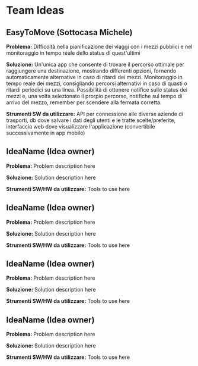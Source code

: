 # Team Ideas

## EasyToMove (Sottocasa Michele)
**Problema:** Difficoltà nella pianificazione dei viaggi con i mezzi pubblici e nel monitoraggio in tempo reale dello status di quest'ultimi

**Soluzione:** Un'unica app che consente di trovare il percorso ottimale per raggiungere una destinazione, mostrando differenti opzioni, fornendo automaticamente alternative in caso di ritardi dei mezzi. Monitoraggio in tempo reale dei mezzi, consigliando percorsi alternativi in caso di quasti o ritardi periodici su una linea. Possibilità di ottenere notifice sullo status dei mezzi e, una volta selezionato il prorpio percorso, notifiche sul tempo di arrivo del mezzo, remember per scendere alla fermata corretta.

**Strumenti SW da utilizzare:** API per connessione alle diverse aziende di trasporti, db dove salvare i dati degli utenti e le tratte scelte/preferite, interfaccia web dove visualizzare l'applicazione (convertibile successivamente in app mobile)

## IdeaName (Idea owner)
**Problema:** Problem description here

**Soluzione:** Solution description here

**Strumenti SW/HW da utilizzare:** Tools to use here

## IdeaName (Idea owner)
**Problema:** Problem description here

**Soluzione:** Solution description here

**Strumenti SW/HW da utilizzare:** Tools to use here

## IdeaName (Idea owner)
**Problema:** Problem description here

**Soluzione:** Solution description here

**Strumenti SW/HW da utilizzare:** Tools to use here

## IdeaName (Idea owner)
**Problema:** Problem description here

**Soluzione:** Solution description here

**Strumenti SW/HW da utilizzare:** Tools to use here
